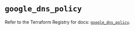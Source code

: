 # `google_dns_policy`

Refer to the Terraform Registry for docs: [`google_dns_policy`](https://registry.terraform.io/providers/drfaust92/google/4.16.4/docs/resources/dns_policy).
